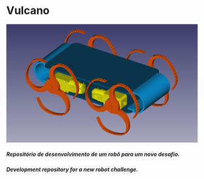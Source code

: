 # Vulcano

![azbot1c](img/vulcano.png)

##### Repositório de desenvolvimento de um robô para um novo desafio.

##### Development repository for a new robot challenge.

